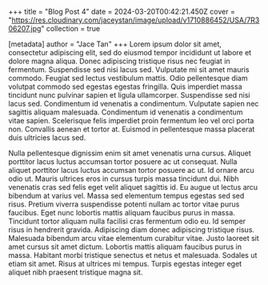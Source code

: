 +++
title = "Blog Post 4"
date = 2024-03-20T00:42:21.450Z
cover = "https://res.cloudinary.com/jaceystan/image/upload/v1710886452/USA/7R306207.jpg"
collection = true

[metadata]
author = "Jace Tan"
+++
Lorem ipsum dolor sit amet, consectetur adipiscing elit, sed do eiusmod tempor incididunt ut labore et dolore magna aliqua. Donec adipiscing tristique risus nec feugiat in fermentum. Suspendisse sed nisi lacus sed. Vulputate mi sit amet mauris commodo. Feugiat sed lectus vestibulum mattis. Odio pellentesque diam volutpat commodo sed egestas egestas fringilla. Quis imperdiet massa tincidunt nunc pulvinar sapien et ligula ullamcorper. Suspendisse sed nisi lacus sed. Condimentum id venenatis a condimentum. Vulputate sapien nec sagittis aliquam malesuada. Condimentum id venenatis a condimentum vitae sapien. Scelerisque felis imperdiet proin fermentum leo vel orci porta non. Convallis aenean et tortor at. Euismod in pellentesque massa placerat duis ultricies lacus sed.

Nulla pellentesque dignissim enim sit amet venenatis urna cursus. Aliquet porttitor lacus luctus accumsan tortor posuere ac ut consequat. Nulla aliquet porttitor lacus luctus accumsan tortor posuere ac ut. Id ornare arcu odio ut. Mauris ultrices eros in cursus turpis massa tincidunt dui. Nibh venenatis cras sed felis eget velit aliquet sagittis id. Eu augue ut lectus arcu bibendum at varius vel. Massa sed elementum tempus egestas sed sed risus. Pretium viverra suspendisse potenti nullam ac tortor vitae purus faucibus. Eget nunc lobortis mattis aliquam faucibus purus in massa. Tincidunt tortor aliquam nulla facilisi cras fermentum odio eu. Id semper risus in hendrerit gravida. Adipiscing diam donec adipiscing tristique risus. Malesuada bibendum arcu vitae elementum curabitur vitae. Justo laoreet sit amet cursus sit amet dictum. Lobortis mattis aliquam faucibus purus in massa. Habitant morbi tristique senectus et netus et malesuada. Sodales ut etiam sit amet. Risus at ultrices mi tempus. Turpis egestas integer eget aliquet nibh praesent tristique magna sit.
